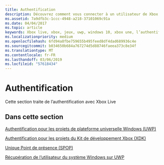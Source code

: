 ```yaml
---
title: Authentification
description: Découvrez comment vous connecter à un utilisateur de Xbox Live, votre titre.
ms.assetid: 7a9dfb3c-1ccc-4948-a218-37101069c91a
ms.date: 04/04/2017
ms.topic: article
keywords: Xbox live, xbox, jeux, uwp, windows 10, xbox une, l’authentification, connectez-vous
ms.localizationpriority: medium
ms.openlocfilehash: 6fd94a8fbe759655b495feed8df4dad689936c4e
ms.sourcegitcommit: b034650b684a767274d5d88746faeea373c8e34f
ms.translationtype: MT
ms.contentlocale: fr-FR
ms.lasthandoff: 03/06/2019
ms.locfileid: "57618434"
---
```

# <a name="authentication"></a>Authentification

Cette section traite de l’authentification avec Xbox Live

## <a name="in-this-section"></a>Dans cette section

[Authentification pour les projets de plateforme universelle Windows (UWP)](authentication-for-UWP-projects.md)

[Authentification pour les projets du Kit de développement Xbox (XDK)](authentication-for-XDK-projects.md)

[Unique Point de présence (SPOP)](single-point-of-presence.md)

[Récupération de l’utilisateur du système Windows sur UWP](retrieving-windows-system-user-on-UWP.md)
